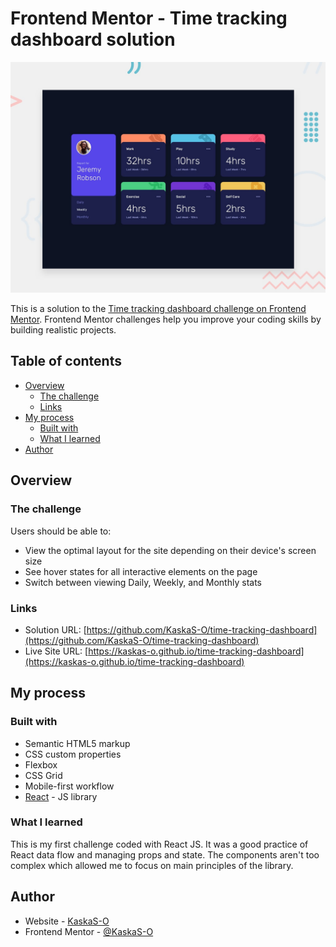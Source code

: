 # Frontend Mentor - Time tracking dashboard solution

![Design preview for the Time tracking dashboard coding challenge](./src/design/desktop-preview.jpg)

This is a solution to the [Time tracking dashboard challenge on Frontend Mentor](https://www.frontendmentor.io/challenges/time-tracking-dashboard-UIQ7167Jw). Frontend Mentor challenges help you improve your coding skills by building realistic projects.

## Table of contents

- [Overview](#overview)
  - [The challenge](#the-challenge)
  - [Links](#links)
- [My process](#my-process)
  - [Built with](#built-with)
  - [What I learned](#what-i-learned)
- [Author](#author)

## Overview

### The challenge

Users should be able to:

- View the optimal layout for the site depending on their device's screen size
- See hover states for all interactive elements on the page
- Switch between viewing Daily, Weekly, and Monthly stats

### Links

- Solution URL: [https://github.com/KaskaS-O/time-tracking-dashboard](https://github.com/KaskaS-O/time-tracking-dashboard)
- Live Site URL: [https://kaskas-o.github.io/time-tracking-dashboard](https://kaskas-o.github.io/time-tracking-dashboard)

## My process

### Built with

- Semantic HTML5 markup
- CSS custom properties
- Flexbox
- CSS Grid
- Mobile-first workflow
- [React](https://reactjs.org/) - JS library

### What I learned

This is my first challenge coded with React JS. It was a good practice of React data flow and managing props and state. The components aren't too complex which allowed me to focus on main principles of the library.

## Author

- Website - [KaskaS-O](https://github.com/KaskaS-O)
- Frontend Mentor - [@KaskaS-O](https://www.frontendmentor.io/profile/KaskaS-O)
